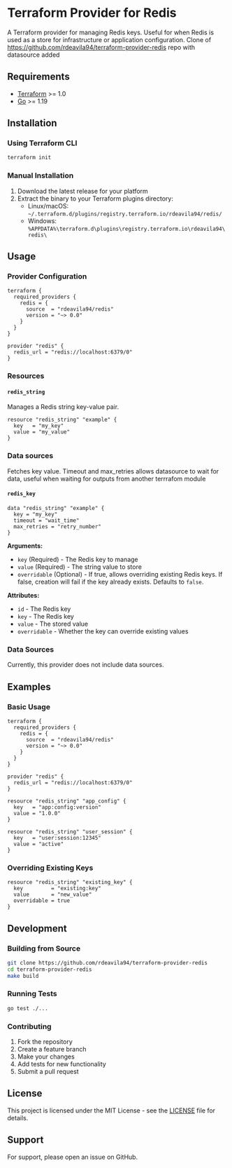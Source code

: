 # Terraform Provider for Redis

A Terraform provider for managing Redis keys. Useful for when Redis is used as a store for infrastructure or application configuration.
Clone of https://github.com/rdeavila94/terraform-provider-redis repo with datasource added

## Requirements

- [Terraform](https://www.terraform.io/downloads.html) >= 1.0
- [Go](https://golang.org/doc/install) >= 1.19

## Installation

### Using Terraform CLI

```bash
terraform init
```

### Manual Installation

1. Download the latest release for your platform
2. Extract the binary to your Terraform plugins directory:
   - Linux/macOS: `~/.terraform.d/plugins/registry.terraform.io/rdeavila94/redis/`
   - Windows: `%APPDATA%\terraform.d\plugins\registry.terraform.io\rdeavila94\redis\`

## Usage

### Provider Configuration

```hcl
terraform {
  required_providers {
    redis = {
      source  = "rdeavila94/redis"
      version = "~> 0.0"
    }
  }
}

provider "redis" {
  redis_url = "redis://localhost:6379/0"
}
```

### Resources

#### `redis_string`

Manages a Redis string key-value pair.

```hcl
resource "redis_string" "example" {
  key   = "my_key"
  value = "my_value"
}
```
### Data sources 

Fetches key value. 
Timeout and max_retries allows datasource to wait for data, useful when waiting for outputs from another terrrafom module

#### `redis_key`

```hcl
data "redis_string" "example" {
  key = "my_key"
  timeout = "wait_time"
  max_retries = "retry_number"
}
```

**Arguments:**

- `key` (Required) - The Redis key to manage
- `value` (Required) - The string value to store
- `overridable` (Optional) - If true, allows overriding existing Redis keys. If false, creation will fail if the key already exists. Defaults to `false`.

**Attributes:**

- `id` - The Redis key
- `key` - The Redis key
- `value` - The stored value
- `overridable` - Whether the key can override existing values

### Data Sources

Currently, this provider does not include data sources.

## Examples

### Basic Usage

```hcl
terraform {
  required_providers {
    redis = {
      source  = "rdeavila94/redis"
      version = "~> 0.0"
    }
  }
}

provider "redis" {
  redis_url = "redis://localhost:6379/0"
}

resource "redis_string" "app_config" {
  key   = "app:config:version"
  value = "1.0.0"
}

resource "redis_string" "user_session" {
  key   = "user:session:12345"
  value = "active"
}
```

### Overriding Existing Keys

```hcl
resource "redis_string" "existing_key" {
  key         = "existing:key"
  value       = "new_value"
  overridable = true
}
```


## Development

### Building from Source

```bash
git clone https://github.com/rdeavila94/terraform-provider-redis
cd terraform-provider-redis
make build
```

### Running Tests

```bash
go test ./...
```

### Contributing

1. Fork the repository
2. Create a feature branch
3. Make your changes
4. Add tests for new functionality
5. Submit a pull request

## License

This project is licensed under the MIT License - see the [LICENSE](LICENSE) file for details.

## Support

For support, please open an issue on GitHub.
